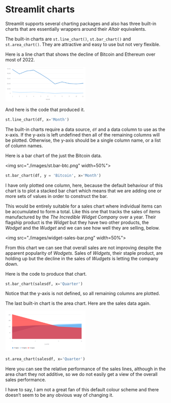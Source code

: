 # Streamlit charts

Streamlit supports several charting packages and also has three built-in charts that are essentially wrappers around their  _Altair_ equivalents.

The built-in charts are ``st.line_chart()``, ``st.bar_chart()`` and ``st.area_chart()``. They are attractive and easy to use but not very flexible.

Here is a line chart that shows the decline of Bitcoin and Ethereum over most of 2022.

<!--![](https://github.com/alanjones2/streamlitfromscratch/raw/main/images/st.line-btc-eth.png)-->
<img src="./images/st.line-btc-eth.png" width="50%">

And here is the code that produced it. 

```` Python
st.line_chart(df, x='Month')
````

The built-in charts require a data source, ``df`` and a data column to use as the x-axis. If the y-axis is left undefined then all of the remaining columns will be plotted. Otherwise, the y-axis should be a single column name, or a list of column names.

Here is a bar chart of the just the Bitcoin data.

<!--![](https://github.com/alanjones2/streamlitfromscratch/raw/main/images/st.bar-btc.png)-->

<img src="./images/st.bar-btc.png" width=50%">

```` Python
st.bar_chart(df, y = 'Bitcoin', x='Month')
````

I have only plotted one column, here, because the default behaviour of this chart is to plot a stacked bar chart which means that we are adding one or more sets of values in order to construct the bar. 

This would be entirely suitable for a sales chart where individual items can be accumulated to form a total. Like this one that tracks the sales of items manufactured by the _The Incredible Widget Company_ over a year. Their flagship product is the _Widget_ but they have two other products, the _Wodget_ and the _Wudget_ and we can see how well they are selling, below.

<!--![](https://github.com/alanjones2/streamlitfromscratch/raw/main/images/widget-sales-bar.png)-->
<img src="./images/widget-sales-bar.png" width=50%">

From this chart we can see that overall sales are not improving despite the apparent popularity of _Wodgets_. Sales of _Widgets_, their staple product, are holding up but the decline in the sales of _Wudgets_ is letting the company down.

Here is the code to produce that chart.

````Python
st.bar_chart(salesdf, x='Quarter')
````
Notice that the y-axis is not defined, so all remaining columns are plotted.

The last built-in chart is the area chart. Here are the sales data again.

<!--![](https://github.com/alanjones2/streamlitfromscratch/raw/main/images/widget-sales-area.png)-->
<img src="./images/widget-sales-area.png" width="50%">

````Python
st.area_chart(salesdf, x='Quarter')
````
Here you can see the relative performance of the sales lines, although in the area chart they not additive, so we do not easily get a view of the overall sales performance.

I have to say, I am not a great fan of this default colour scheme and there doesn’t seem to be any obvious way of changing it.
